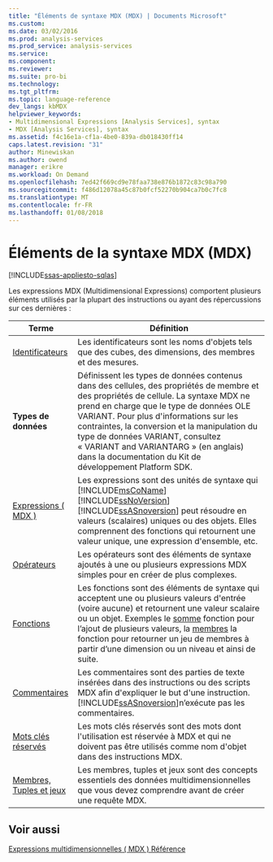 ```yaml
---
title: "Éléments de syntaxe MDX (MDX) | Documents Microsoft"
ms.custom: 
ms.date: 03/02/2016
ms.prod: analysis-services
ms.prod_service: analysis-services
ms.service: 
ms.component: 
ms.reviewer: 
ms.suite: pro-bi
ms.technology: 
ms.tgt_pltfrm: 
ms.topic: language-reference
dev_langs: kbMDX
helpviewer_keywords:
- Multidimensional Expressions [Analysis Services], syntax
- MDX [Analysis Services], syntax
ms.assetid: f4c16e1a-cf1a-4be0-839a-db018430ff14
caps.latest.revision: "31"
author: Minewiskan
ms.author: owend
manager: erikre
ms.workload: On Demand
ms.openlocfilehash: 7ed42f669cd9e78faa738e876b1872c83c98a790
ms.sourcegitcommit: f486d12078a45c87b0fcf52270b904ca7b0c7fc8
ms.translationtype: MT
ms.contentlocale: fr-FR
ms.lasthandoff: 01/08/2018
---
```

# <a name="mdx-syntax-elements-mdx"></a>Éléments de la syntaxe MDX (MDX)
[!INCLUDE[ssas-appliesto-sqlas](../includes/ssas-appliesto-sqlas.md)]

  Les expressions MDX (Multidimensional Expressions) comportent plusieurs éléments utilisés par la plupart des instructions ou ayant des répercussions sur ces dernières :  
  
|Terme|Définition|  
|----------|----------------|  
|[Identificateurs](../mdx/identifiers-mdx.md)|Les identificateurs sont les noms d'objets tels que des cubes, des dimensions, des membres et des mesures.|  
|**Types de données**|Définissent les types de données contenus dans des cellules, des propriétés de membre et des propriétés de cellule. La syntaxe MDX ne prend en charge que le type de données OLE VARIANT. Pour plus d'informations sur les contraintes, la conversion et la manipulation du type de données VARIANT, consultez « VARIANT and VARIANTARG » (en anglais) dans la documentation du Kit de développement Platform SDK.|  
|[Expressions &#40; MDX &#41;](../mdx/expressions-mdx.md)|Les expressions sont des unités de syntaxe qui [!INCLUDE[msCoName](../includes/msconame-md.md)] [!INCLUDE[ssNoVersion](../includes/ssnoversion-md.md)] [!INCLUDE[ssASnoversion](../includes/ssasnoversion-md.md)] peut résoudre en valeurs (scalaires) uniques ou des objets. Elles comprennent des fonctions qui retournent une valeur unique, une expression d'ensemble, etc.|  
|[Opérateurs](../mdx/operators-mdx-syntax.md)|Les opérateurs sont des éléments de syntaxe ajoutés à une ou plusieurs expressions MDX simples pour en créer de plus complexes.|  
|[Fonctions](../mdx/functions-mdx-syntax.md)|Les fonctions sont des éléments de syntaxe qui acceptent une ou plusieurs valeurs d'entrée (voire aucune) et retournent une valeur scalaire ou un objet. Exemples le [somme](../mdx/sum-mdx.md) fonction pour l’ajout de plusieurs valeurs, la [membres](../mdx/members-set-mdx.md) la fonction pour retourner un jeu de membres à partir d’une dimension ou un niveau et ainsi de suite.|  
|[Commentaires](../mdx/comments-mdx-syntax.md)|Les commentaires sont des parties de texte insérées dans des instructions ou des scripts MDX afin d'expliquer le but d'une instruction. [!INCLUDE[ssASnoversion](../includes/ssasnoversion-md.md)]n’exécute pas les commentaires.|  
|[Mots clés réservés](../mdx/reserved-keywords-mdx-syntax.md)|Les mots clés réservés sont des mots dont l'utilisation est réservée à MDX et qui ne doivent pas être utilisés comme nom d'objet dans des instructions MDX.|  
|[Membres, Tuples et jeux](../analysis-services/multidimensional-models/mdx/working-with-members-tuples-and-sets-mdx.md)|Les membres, tuples et jeux sont des concepts essentiels des données multidimensionnelles que vous devez comprendre avant de créer une requête MDX.|  
  
## <a name="see-also"></a>Voir aussi  
 [Expressions multidimensionnelles &#40; MDX &#41; Référence](../mdx/multidimensional-expressions-mdx-reference.md)  
  
  
